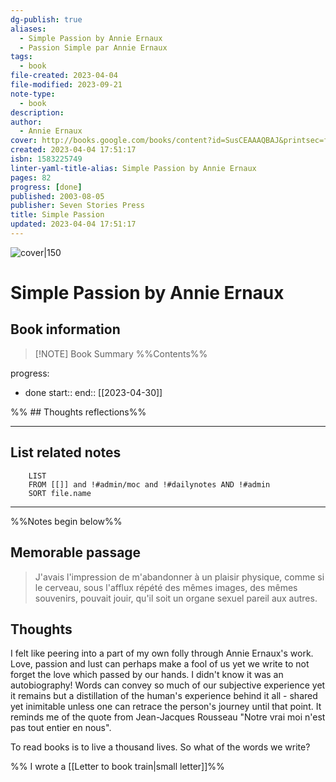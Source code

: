 ```yaml
---
dg-publish: true
aliases:
  - Simple Passion by Annie Ernaux
  - Passion Simple par Annie Ernaux
tags:
  - book
file-created: 2023-04-04
file-modified: 2023-09-21
note-type:
  - book
description: 
author:
  - Annie Ernaux
cover: http://books.google.com/books/content?id=SusCEAAAQBAJ&printsec=frontcover&img=1&zoom=1&edge=curl&source=gbs_api
created: 2023-04-04 17:51:17
isbn: 1583225749
linter-yaml-title-alias: Simple Passion by Annie Ernaux
pages: 82
progress: [done]
published: 2003-08-05
publisher: Seven Stories Press
title: Simple Passion
updated: 2023-04-04 17:51:17
---
```


![cover|150](http://books.google.com/books/content?id=SusCEAAAQBAJ&printsec=frontcover&img=1&zoom=1&edge=curl&source=gbs_api)

# Simple Passion by Annie Ernaux

## Book information

> [!NOTE] Book Summary
> %%Contents%%

progress:
  - done
start::
end:: [[2023-04-30]]

%% ## Thoughts reflections%%

---

## List related notes

```dataview
	LIST
	FROM [[]] and !#admin/moc and !#dailynotes AND !#admin
	SORT file.name
```
---
%%Notes begin below%%

## Memorable passage

> J'avais l'impression de m'abandonner à un plaisir physique, comme si le cerveau, sous l'afflux répété des mêmes images, des mêmes souvenirs, pouvait jouir, qu'il soit un organe sexuel pareil aux autres.

## Thoughts

I felt like peering into a part of my own folly through Annie Ernaux's work. Love, passion and lust can perhaps make a fool of us yet we write to not forget the love which passed by our hands. I didn't know it was an autobiography! Words can convey so much of our subjective experience yet it remains but a distillation of the human's experience behind it all - shared yet inimitable unless one can retrace the person's journey until that point. It reminds me of the quote from Jean-Jacques Rousseau "Notre vrai moi n'est pas tout entier en nous".

To read books is to live a thousand lives. So what of the words we write?

%% I wrote a [[Letter to book train|small letter]]%%
